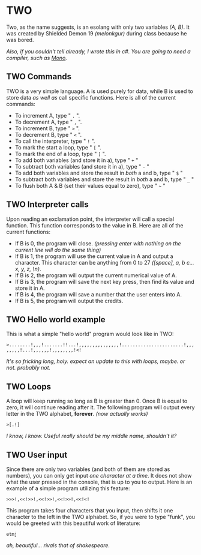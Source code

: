# TWO

Two, as the name suggests, is an esolang with only two variables *(A, B)*. It was created by Shielded Demon 19 *(melonkgur)* during class because he was bored. 

*Also, if you couldn't tell already, I wrote this in c#. You are going to need a compiler, such as [Mono](https://www.mono-project.com/docs/about-mono/languages/csharp/).*

## TWO Commands

TWO is a very simple language. A is used purely for data, while B is used to store data *as well as* call specific functions. Here is all of the current commands: 
- To increment A, type " `.` ".
- To decrement A, type " `,` ".
- To increment B, type " `>` ".
- To decrement B, type " `<` ".
- To call the interpreter, type " `!` ". 
- To mark the start a loop, type " `[` ".
- To mark the end of a loop, type " `]` ".
- To add both variables (and store it in a), type " `+` "
- To subtract both variables (and store it in a), type " `-` "
- To add both variables and store the result in *both* a and b, type " `$` "
- To subtract both variables and store the result in *both* a and b, type " `_` "
- To flush both A & B (set their values equal to zero), type " `~` "

## TWO Interpreter calls

Upon reading an exclamation point, the interpreter will call a special function. This function corresponds to the value in B. Here are all of the current functions:   
- If B is 0, the program will close. *(pressing enter with nothing on the current line will do the same thing)*
- If B is 1, the program will use the current value in A and output a character. This character can be anything from 0 to 27 *([space], a, b c... x, y, z, \n)*.
- If B is 2, the program will output the current numerical value of A.
- If B is 3, the program will save the next key press, then find its value and store it in A.
- If B is 4, the program will save a number that the user enters into A.
- If B is 5, the program will output the credits.

## TWO Hello world example

This is what a simple "hello world" program would look like in TWO:  

`>........!,,,!.......!!...!,,,,,,,,,,,,,,,!.......................!,,,,,,,,!...!,,,,,,!,,,,,,,,!<!`

*It's so fricking long, holy. expect an update to this with loops, maybe. or not. probably not.*

## TWO Loops

A loop will keep running so long as B is greater than 0. Once B is equal to zero, it will continue reading after it. The following program will output every letter in the TWO alphabet, **forever**. *(now actually works)*

`>[.!]`

*I know, I know. Useful really should be my middle name, shouldn't it?*

## TWO User input

Since there are only two variables (and both of them are stored as numbers), you can only get input *one character at a time*. It does not show what the user pressed in the console, that is up to you to output. Here is an example of a simple program utilizing this feature:

`>>>!,<<!>>!,<<!>>!,<<!>>!,<<!<!`

This program takes four characters that you input, then shifts it one character to the left in the TWO alphabet. So, if you were to type "funk", you would be greeted with this beautiful work of literature:

`etmj`

*ah, beautiful... rivals that of shakespeare.*
